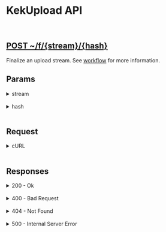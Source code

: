 # KekUpload API

<br>

<h2><a href="#">POST ~/f/{stream}/{hash}</a></h2>

Finalize an upload stream. See [workflow](../workflow) for more information.


## Params

<details>
<summary>stream</summary>

The stream which you get from the [create](create) route. See [workflow](../workflow) and [stream](../types/stream) for more information.

</details>

<br>

<details>
<summary>hash</summary>

The hash of all the chunks that have been uploaded using the [upload](upload) route. See [workflow](../workflow) and [hash](../types/hash) for more information.

</details>

<br>


## Request

<details>
<summary>cURL</summary>

```sh
curl --request POST \
    --data ""
    --url ~/f/{stream}/{hash}
```
</details>

<br>


## Responses

<details>
<summary>200 - Ok</summary>

```json
{
    "id": "{id}"
}
```

</details>

<br>

<details>
<summary>400 - Bad Request</summary>

```json
{
    "generic": "HASH_MATCH",
    "field": "HASH",
    "error": "Hash doesn't match"
}
```

</details>

<br>

<details>
<summary>404 - Not Found</summary>

```json
{
    "generic": "NOT_FOUND",
    "field": "STREAM",
    "error": "Stream not found"
}
```

</details>

<br>

<details>
<summary>500 - Internal Server Error</summary>

```json
{
    "generic": "FS_RENAME",
    "field": "FILE",
    "error": "Error while renaming file: {error}"
}
```

```json
{
    "generic": "DB_QUERY",
    "field": "QUERY",
    "error": "Error while inserting file: {error}"
}
```

</details>